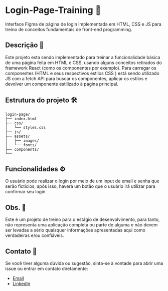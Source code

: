 # Login-Page-Training 👤
Interface Figma de página de login implementada em HTML, CSS e JS para treino de conceitos fundamentais de front-end programming.

## Descrição 📝
Este projeto esta sendo implementado para treinar a funcionalidade básica de uma página feita em HTML e CSS, usando alguns conceitos retirados do framework React (como os componentes por exemplo). Para carregar os componentes (HTML e seus respectivos estilos CSS ) está sendo utilizado JS com a fetch API para buscar os componentes, aplicar os estilos e devolver um componente estilizado à página principal.

## Estrutura do projeto 🛠️

```
login-page/
├── index.html              
├── css/             
│   └── styles.css
├── js/           
├── assets/
│   ├── images/             
│   └── fonts/              
├── components/ 
└──          
```

## Funcionalidades ⚙️
O usuário pode realizar o login por meio de um input de email e senha que serão fictícios, após isso, haverá um botão que o usuário irá utilizar para confirmar seu login 

## Obs. 👀
Este é um projeto de treino para o estágio de desenvolvimento, para tanto, não representa uma aplicação completa ou parte de alguma e não devem ser levadas a sério quaisquer informações apresentadas aqui como verdadeiras e/ou confiáveis.

## Contato 📳

Se você tiver alguma dúvida ou sugestão, sinta-se à vontade para abrir uma issue ou entrar em contato diretamente:

- [Email](mailto:matheusmello225@gmail.com)
- [LinkedIn](https://www.linkedin.com/in/matheus-silva-ggn1089/)
